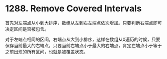 # 1288. Remove Covered Intervals

首先对左端点从小到大排序，数组从左到右左端点依次增加。只要判断右端点即可决定区间是否被包含。

对于左端点相同的区间，右端点从大到小排序，这样在数组从0遍历的时候，只要保存当前最大的右端点，只要当前右端点小于最大的右端点，肯定左端点小于等于之前出现的所有区间，也就是被覆盖状态。